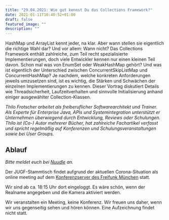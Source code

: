 ```yaml
---
title: "29.04.2021: Wie gut kennst Du das Collections Framework?"
date: 2021-01-11T10:40:52+01:00
draft: false
featured_image: ""
description: ""
---
```


HashMap und ArrayList kennt jeder, na klar. Aber wann stellen sie eigentlich die richtige Wahl dar? Und vor allem: Wann
nicht? Das Collections Framework enthält zahlreiche, zum Teil recht spezialisierte Implementierungen, doch viele
Entwickler kennen nur einen kleinen Teil davon. Schon mal was von EnumSet oder WeakHashMap gehört? Und was ist
eigentlich der Unterschied zwischen ConcurrentSkipListMap und ConcurrentHashMap? Je nachdem, welche konkreten
Anforderungen jeweils umzusetzen sind, ist es wichtig, die Stärken und Schwächen der einzelnen Implementierungen zu
kennen. Dieser Vortrag diskutiert Details wie Threadsicherheit, Laufzeitverhalten und sinnvolle Initialisierung anhand
einiger ausgewählter Collection-Klassen.

_Thilo Frotscher arbeitet als freiberuflicher Softwarearchitekt und Trainer. Als Experte für Enterprise Java, APIs
und Systemintegration unterstützt er Unternehmen überwiegend durch Entwicklung, Reviews oder Schulungen. Thilo ist
(Co-) Autor mehrerer Bücher, hat zahlreiche Fachartikel verfasst und spricht regelmäßig auf Konferenzen und
Schulungsveranstaltungen sowie bei User Groups._

## Ablauf 

_Bitte meldet euch bei [Nuudle]() an._

Der JUGF-Stammtisch findet aufgrund der aktuellen Corona-Situation als online meeting auf dem [Konferenzserver des Freifunk München](https://meet.ffmuc.net/jugfmeeting) statt.

Wir sind ab ca. 18:15 Uhr dort eingeloggt. Es wäre schön, wenn der Realname angegeben und die Kamera aktiviert werden.

Wir veranstalten ein Meeting, keine Konferenz. Wir freuen uns daher, wenn wir uns gegenseitig sehen und hören können.
Eine Aufzeichnung findet nicht statt.